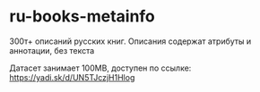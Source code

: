 # ru-books-metainfo
300т+ описаний русских книг. Описания содержат атрибуты и аннотации, без текста

Датасет занимает 100MB, доступен по ссылке:
https://yadi.sk/d/UN5TJczjH1Hlog
